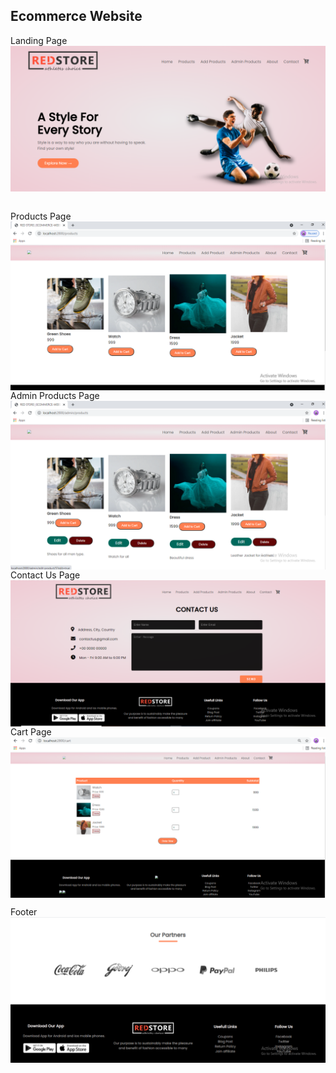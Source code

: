 ## Ecommerce Website

Landing Page
<br>
<img align="center" src="https://github.com/prachiuikey/Ecommerce-Website-Dynamic/blob/main/Photos/images/ss/landingPage.png">

<br>
Products Page
<br>
<img align="center" src="https://github.com/prachiuikey/Ecommerce-Website-Dynamic/blob/main/Photos/images/ss/products.png">

<br>
Admin Products Page
<br>
<img align="center" src="https://github.com/prachiuikey/Ecommerce-Website-Dynamic/blob/main/Photos/images/ss/admin-products.png">

<br>
Contact Us Page
<br>
<img align="center" src="https://github.com/prachiuikey/Ecommerce-Website-Dynamic/blob/main/Photos/images/ss/contact-us.png">

<br>
Cart Page
<br>
<img align="center" src="https://github.com/prachiuikey/Ecommerce-Website-Dynamic/blob/main/Photos/images/ss/cart.png">


Footer
<br>
<img align="center" src="https://github.com/prachiuikey/Ecommerce-Website-Dynamic/blob/main/Photos/images/ss/footer.png">
